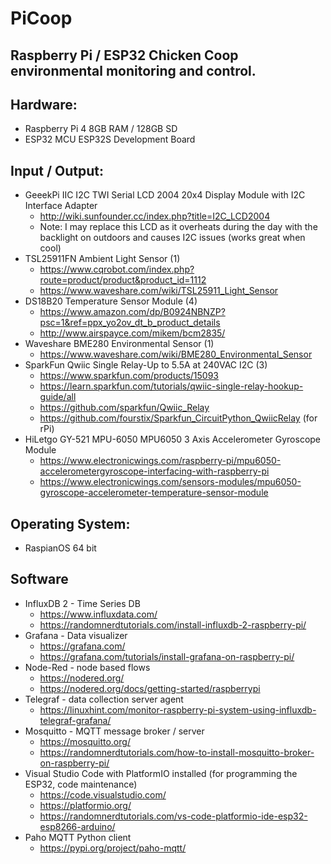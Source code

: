 # PiCoop
## Raspberry Pi / ESP32 Chicken Coop environmental monitoring and control.

## Hardware:
- Raspberry Pi 4 8GB RAM / 128GB SD
- ESP32 MCU ESP32S Development Board

## Input / Output:
- GeeekPi IIC I2C TWI Serial LCD 2004 20x4 Display Module with I2C Interface Adapter
  - http://wiki.sunfounder.cc/index.php?title=I2C_LCD2004
  - Note: I may replace this LCD as it overheats during the day with the backlight on outdoors and causes I2C issues (works great when cool)
- TSL25911FN Ambient Light Sensor (1)
  - https://www.cqrobot.com/index.php?route=product/product&product_id=1112
  - https://www.waveshare.com/wiki/TSL25911_Light_Sensor
- DS18B20 Temperature Sensor Module (4)
  - https://www.amazon.com/dp/B0924NBNZP?psc=1&ref=ppx_yo2ov_dt_b_product_details
  - http://www.airspayce.com/mikem/bcm2835/
- Waveshare BME280 Environmental Sensor (1)
  - https://www.waveshare.com/wiki/BME280_Environmental_Sensor
- SparkFun Qwiic Single Relay-Up to 5.5A at 240VAC I2C (3)
  - https://www.sparkfun.com/products/15093
  - https://learn.sparkfun.com/tutorials/qwiic-single-relay-hookup-guide/all
  - https://github.com/sparkfun/Qwiic_Relay
  - https://github.com/fourstix/Sparkfun_CircuitPython_QwiicRelay (for rPi)
- HiLetgo GY-521 MPU-6050 MPU6050 3 Axis Accelerometer Gyroscope Module
  - https://www.electronicwings.com/raspberry-pi/mpu6050-accelerometergyroscope-interfacing-with-raspberry-pi
  - https://www.electronicwings.com/sensors-modules/mpu6050-gyroscope-accelerometer-temperature-sensor-module

## Operating System:
- RaspianOS 64 bit

## Software
- InfluxDB 2 - Time Series DB
  - https://www.influxdata.com/
  - https://randomnerdtutorials.com/install-influxdb-2-raspberry-pi/
- Grafana - Data visualizer
  - https://grafana.com/
  - https://grafana.com/tutorials/install-grafana-on-raspberry-pi/
- Node-Red - node based flows
  - https://nodered.org/
  - https://nodered.org/docs/getting-started/raspberrypi
- Telegraf - data collection server agent
  - https://linuxhint.com/monitor-raspberry-pi-system-using-influxdb-telegraf-grafana/
- Mosquitto - MQTT message broker / server
  - https://mosquitto.org/
  - https://randomnerdtutorials.com/how-to-install-mosquitto-broker-on-raspberry-pi/
- Visual Studio Code with PlatformIO installed (for programming the ESP32, code maintenance)
  - https://code.visualstudio.com/
  - https://platformio.org/
  - https://randomnerdtutorials.com/vs-code-platformio-ide-esp32-esp8266-arduino/
- Paho MQTT Python client
  - https://pypi.org/project/paho-mqtt/
